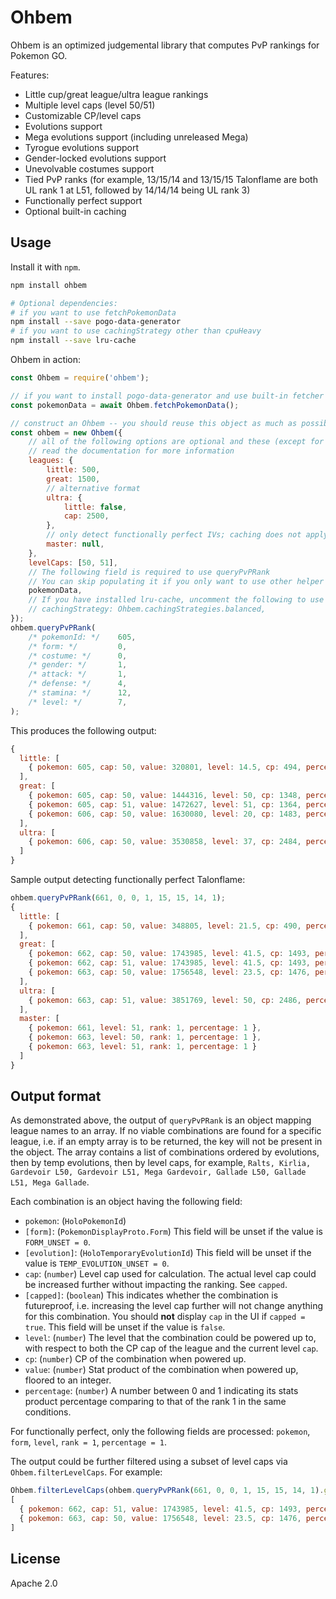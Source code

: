 # Ohbem

Ohbem is an optimized judgemental library that computes PvP rankings for Pokemon GO.

Features:

* Little cup/great league/ultra league rankings
* Multiple level caps (level 50/51)
* Customizable CP/level caps
* Evolutions support
* Mega evolutions support (including unreleased Mega)
* Tyrogue evolutions support
* Gender-locked evolutions support
* Unevolvable costumes support
* Tied PvP ranks
  (for example, 13/15/14 and 13/15/15 Talonflame are both UL rank 1 at L51, followed by 14/14/14 being UL rank 3)
* Functionally perfect support
* Optional built-in caching


## Usage

Install it with `npm`.

```sh
npm install ohbem

# Optional dependencies:
# if you want to use fetchPokemonData
npm install --save pogo-data-generator
# if you want to use cachingStrategy other than cpuHeavy
npm install --save lru-cache
```

Ohbem in action:

```js
const Ohbem = require('ohbem');

// if you want to install pogo-data-generator and use built-in fetcher
const pokemonData = await Ohbem.fetchPokemonData();

// construct an Ohbem -- you should reuse this object as much as possible since it holds a cache
const ohbem = new Ohbem({
    // all of the following options are optional and these (except for pokemonData) are the default values
    // read the documentation for more information
    leagues: {
        little: 500,
        great: 1500,
        // alternative format
        ultra: {
            little: false,
            cap: 2500,
        },
        // only detect functionally perfect IVs; caching does not apply
        master: null,
    },
    levelCaps: [50, 51],
    // The following field is required to use queryPvPRank
    // You can skip populating it if you only want to use other helper methods
    pokemonData,
    // If you have installed lru-cache, uncomment the following to use caching:
    // cachingStrategy: Ohbem.cachingStrategies.balanced,
});
ohbem.queryPvPRank(
    /* pokemonId: */    605,
    /* form: */         0,
    /* costume: */      0,
    /* gender: */       1,
    /* attack: */       1,
    /* defense: */      4,
    /* stamina: */      12,
    /* level: */        7,
);
```

This produces the following output:

```js
{
  little: [
    { pokemon: 605, cap: 50, value: 320801, level: 14.5, cp: 494, percentage: 0.95123, rank: 548, capped: true }
  ],
  great: [
    { pokemon: 605, cap: 50, value: 1444316, level: 50, cp: 1348, percentage: 0.84457, rank: 3158 },
    { pokemon: 605, cap: 51, value: 1472627, level: 51, cp: 1364, percentage: 0.85568, rank: 3128 },
    { pokemon: 606, cap: 50, value: 1630080, level: 20, cp: 1483, percentage: 0.97364, rank: 384, capped: true }
  ],
  ultra: [
    { pokemon: 606, cap: 50, value: 3530858, level: 37, cp: 2484, percentage: 0.97604, rank: 512, capped: true }
  ]
}
```

Sample output detecting functionally perfect Talonflame:
```js
ohbem.queryPvPRank(661, 0, 0, 1, 15, 15, 14, 1);
{
  little: [
    { pokemon: 661, cap: 50, value: 348805, level: 21.5, cp: 490, percentage: 0.89401, rank: 3287, capped: true }
  ],
  great: [
    { pokemon: 662, cap: 50, value: 1743985, level: 41.5, cp: 1493, percentage: 0.94736, rank: 1087 },
    { pokemon: 662, cap: 51, value: 1743985, level: 41.5, cp: 1493, percentage: 0.94736, rank: 1328 },
    { pokemon: 663, cap: 50, value: 1756548, level: 23.5, cp: 1476, percentage: 0.94144, rank: 2867, capped: true }
  ],
  ultra: [
    { pokemon: 663, cap: 51, value: 3851769, level: 50, cp: 2486, percentage: 0.99275, rank: 21 }
  ],
  master: [
    { pokemon: 661, level: 51, rank: 1, percentage: 1 },
    { pokemon: 663, level: 50, rank: 1, percentage: 1 },
    { pokemon: 663, level: 51, rank: 1, percentage: 1 }
  ]
}
```


## Output format

As demonstrated above, the output of `queryPvPRank` is an object mapping league names to an array.
If no viable combinations are found for a specific league, i.e. if an empty array is to be returned, the key will not be present in the object.
The array contains a list of combinations ordered by evolutions, then by temp evolutions, then by level caps, for example, `Ralts, Kirlia, Gardevoir L50, Gardevoir L51, Mega Gardevoir, Gallade L50, Gallade L51, Mega Gallade`.

Each combination is an object having the following field:

* `pokemon`: (`HoloPokemonId`)
* `[form]`: (`PokemonDisplayProto.Form`) This field will be unset if the value is `FORM_UNSET = 0`.
* `[evolution]`: (`HoloTemporaryEvolutionId`) This field will be unset if the value is `TEMP_EVOLUTION_UNSET = 0`.
* `cap`: (`number`) Level cap used for calculation. The actual level cap could be increased further without impacting the ranking. See `capped`.
* `[capped]`: (`boolean`) This indicates whether the combination is futureproof, i.e. increasing the level cap further will not change anything for this combination. You should **not** display `cap` in the UI if `capped = true`. This field will be unset if the value is `false`.
* `level`: (`number`) The level that the combination could be powered up to, with respect to both the CP cap of the league and the current level `cap`.
* `cp`: (`number`) CP of the combination when powered up.
* `value`: (`number`) Stat product of the combination when powered up, floored to an integer.
* `percentage`: (`number`) A number between 0 and 1 indicating its stats product percentage comparing to that of the rank 1 in the same conditions.

For functionally perfect, only the following fields are processed: `pokemon`, `form`, `level`, `rank = 1`, `percentage = 1`.

The output could be further filtered using a subset of level caps via `Ohbem.filterLevelCaps`.
For example:

```js
Ohbem.filterLevelCaps(ohbem.queryPvPRank(661, 0, 0, 1, 15, 15, 14, 1).great, [51]);
[
  { pokemon: 662, cap: 51, value: 1743985, level: 41.5, cp: 1493, percentage: 0.94736, rank: 1328 },
  { pokemon: 663, cap: 50, value: 1756548, level: 23.5, cp: 1476, percentage: 0.94144, rank: 2867, capped: true }
]
```


## License

Apache 2.0

